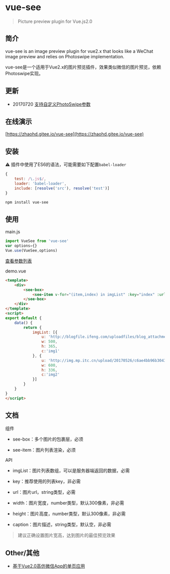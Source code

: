 # vue-see
> Picture preview plugin for Vue.js2.0

## 简介
vue-see is an image preview plugin for vue2.x that looks like a WeChat image preview and relies on Photoswipe implementation.

vue-see是一个适用于Vue2.x的图片预览插件，效果类似微信的图片预览，依赖Photoswipe实现。
## 更新
- 20170720 [支持自定义PhotoSwipe参数](https://github.com/zhaohaodang/vue-see/releases/tag/1.2.0)
## 在线演示
[https://zhaohd.gitee.io/vue-see](https://zhaohd.gitee.io/vue-see)
## 安装

⚠️ 插件中使用了ES6的语法，可能需要如下配置`babel-loader`

```javascript
{
    test: /\.js$/,
    loader: 'babel-loader',
    include: [resolve('src'), resolve('test')]
}
```

```bash
npm install vue-see
```
## 使用
main.js
```javascript
import VueSee from 'vue-see'
var options={}
Vue.use(VueSee,options)
```
[查看参数列表](http://photoswipe.com/documentation/options.html)

demo.vue
```html
<template>
    <div>
        <see-box>
            <see-item v-for="(item,index) in imgList" :key="index" :url="item.u" :width="item.w" :height="item.h" :caption="item.c"></see-item>
        </see-box>
    </div>
</template>
<script>
export default {
    data() {
        return {
            imgList: [{
                u: 'http://blogfile.ifeng.com/uploadfiles/blog_attachment/1308/75/10103075_13773099904967.jpg',
                w: 500,
                h: 365,
                c:'img1'
            }, {
                u: 'http://img.mp.itc.cn/upload/20170526/c6ae4bb96b3043be9d45fa5402a7f96c_th.jpg',
                w: 600,
                h: 336,
                c:'img2'
            }]
        }
    }
}
</script>
```
## 文档
组件

* see-box：多个图片的包裹层，必须

* see-item：图片列表渲染，必须

API

* imgList：图片列表数组，可以是服务器端返回的数据，必需
  
* key：推荐使用的列表key，非必需
  
* url：图片url，string类型，必需
  
* width：图片宽度，number类型，默认300像素，非必需
  
* height：图片高度，number类型，默认300像素，非必需
  
* caption：图片描述，string类型，默认空，非必需
  
> 建议正确设置图片宽高，达到图片的最佳预览效果

## Other/其他

* [基于Vue2.0高仿微信App的单页应用](https://github.com/zhaohaodang/vue-WeChat)


